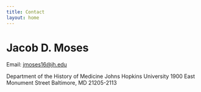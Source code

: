 ```yaml
---
title: Contact
layout: home
---
```

# Jacob D. Moses

Email: [jmoses16@jh.edu][1]

Department of the History of Medicine
Johns Hopkins University
1900 East Monument Street
Baltimore, MD 21205-2113

[1]:	mailto:jmoses16@jh.edu